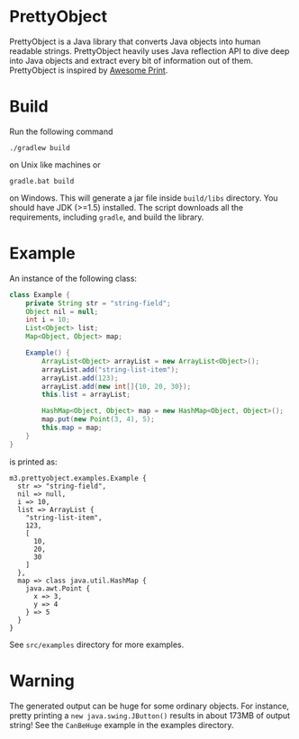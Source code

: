 # PrettyObject

PrettyObject is a Java library that converts Java objects into human readable strings.
PrettyObject heavily uses Java reflection API to dive deep into Java objects and extract every bit of information out of them.
PrettyObject is inspired by [Awesome Print](https://github.com/michaeldv/awesome_print).

# Build
Run the following command

```
./gradlew build
```
on Unix like machines or

```
gradle.bat build
```
on Windows.
This will generate a jar file inside `build/libs` directory.
You should have JDK (>=1.5) installed.
The script downloads all the requirements, including `gradle`, and build the library.

# Example

An instance of the following class:

```java
class Example {
    private String str = "string-field";
    Object nil = null;
    int i = 10;
    List<Object> list;
    Map<Object, Object> map;

    Example() {
        ArrayList<Object> arrayList = new ArrayList<Object>();
        arrayList.add("string-list-item");
        arrayList.add(123);
        arrayList.add(new int[]{10, 20, 30});
        this.list = arrayList;

        HashMap<Object, Object> map = new HashMap<Object, Object>();
        map.put(new Point(3, 4), 5);
        this.map = map;
    }
}
```

is printed as:

```
m3.prettyobject.examples.Example {
  str => "string-field",
  nil => null,
  i => 10,
  list => ArrayList {
    "string-list-item",
    123,
    [
      10,
      20,
      30
    ]
  },
  map => class java.util.HashMap {
    java.awt.Point {
      x => 3,
      y => 4
    } => 5
  }
}
```

See `src/examples` directory for more examples.

# Warning

The generated output can be huge for some ordinary objects.
For instance,
pretty printing a `new java.swing.JButton()`
results in about 173MB of output string!
See the `CanBeHuge` example in the examples directory.





